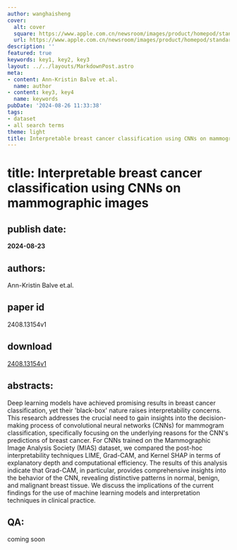 ```yaml
---
author: wanghaisheng
cover:
  alt: cover
  square: https://www.apple.com.cn/newsroom/images/product/homepod/standard/Apple-HomePod-hero-230118_big.jpg.large_2x.jpg
  url: https://www.apple.com.cn/newsroom/images/product/homepod/standard/Apple-HomePod-hero-230118_big.jpg.large_2x.jpg
description: ''
featured: true
keywords: key1, key2, key3
layout: ../../layouts/MarkdownPost.astro
meta:
- content: Ann-Kristin Balve et.al.
  name: author
- content: key3, key4
  name: keywords
pubDate: '2024-08-26 11:33:38'
tags:
- dataset
- all search terms
theme: light
title: Interpretable breast cancer classification using CNNs on mammographic images
---
```


# title: Interpretable breast cancer classification using CNNs on mammographic images 
## publish date: 
**2024-08-23** 
## authors: 
  Ann-Kristin Balve et.al. 
## paper id
2408.13154v1
## download
[2408.13154v1](http://arxiv.org/abs/2408.13154v1)
## abstracts:
Deep learning models have achieved promising results in breast cancer classification, yet their 'black-box' nature raises interpretability concerns. This research addresses the crucial need to gain insights into the decision-making process of convolutional neural networks (CNNs) for mammogram classification, specifically focusing on the underlying reasons for the CNN's predictions of breast cancer. For CNNs trained on the Mammographic Image Analysis Society (MIAS) dataset, we compared the post-hoc interpretability techniques LIME, Grad-CAM, and Kernel SHAP in terms of explanatory depth and computational efficiency. The results of this analysis indicate that Grad-CAM, in particular, provides comprehensive insights into the behavior of the CNN, revealing distinctive patterns in normal, benign, and malignant breast tissue. We discuss the implications of the current findings for the use of machine learning models and interpretation techniques in clinical practice.
## QA:
coming soon
